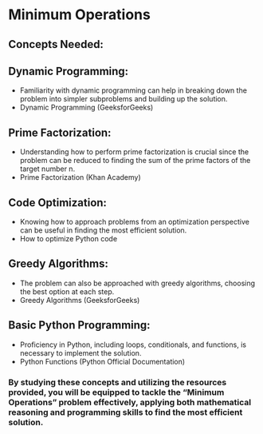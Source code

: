 # Minimum Operations

## Concepts Needed:

## Dynamic Programming:
* Familiarity with dynamic programming can help in breaking down the problem into simpler subproblems and building up the solution.
* Dynamic Programming (GeeksforGeeks)

## Prime Factorization:
* Understanding how to perform prime factorization is crucial since the problem can be reduced to finding the sum of the prime factors of the target number n.
* Prime Factorization (Khan Academy)
## Code Optimization:
* Knowing how to approach problems from an optimization perspective can be useful in finding the most efficient solution.
* How to optimize Python code

## Greedy Algorithms:
* The problem can also be approached with greedy algorithms, choosing the best option at each step.
* Greedy Algorithms (GeeksforGeeks)

## Basic Python Programming:
* Proficiency in Python, including loops, conditionals, and functions, is necessary to implement the solution.
* Python Functions (Python Official Documentation)

### By studying these concepts and utilizing the resources provided, you will be equipped to tackle the “Minimum Operations” problem effectively, applying both mathematical reasoning and programming skills to find the most efficient solution.
